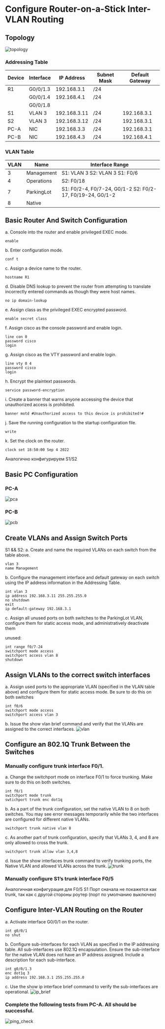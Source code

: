 # Configure Router-on-a-Stick Inter-VLAN Routing
## Topology
![topology](https://github.com/viktorkomarov/net/blob/main/roas/topology)

### Addressing Table

| Device | Interface | IP Address   | Subnet Mask | Default Gateway |
|--------|-----------|--------------|-------------|-----------------|
| R1     | G0/0/1.3  | 192.168.3.1  | /24         |                 |
|        | G0/0/1.4  | 192.168.4.1  | /24         |                 |
|        | G0/0/1.8  |              |             |                 |
| S1     | VLAN 3    | 192.168.3.11 | /24         | 192.168.3.1     |
| S2     | VLAN 3    | 192.168.3.12 | /24         | 192.168.3.1     |
| PC-A   | NIC       | 192.168.3.3  | /24         | 192.168.3.1     |
| PC-B   | NIC       | 192.168.4.3  | /24         | 192.168.4.1     |

### VLAN Table

| VLAN | Name       | Interface Range                                            |
|------|------------|------------------------------------------------------------|
| 3    | Management | S1: VLAN 3 S2: VLAN 3 S1: F0/6                             |
| 4    | Operations | S2: F0/18                                                  |
| 7    | ParkingLot | S1: F0/2-4, F0/7-24, G0/1-2  S2: F0/2-17, F0/19-24, G0/1-2 |
| 8    | Native     |                                                            |

## Basic Router And Switch Configuration

a. Console into the router and enable privileged EXEC mode.
```console
enable
```
b. Enter configuration mode.
```console
conf t
```
c. Assign a device name to the router.
```console
hostname R1
```
d. Disable DNS lookup to prevent the router from attempting to translate incorrectly entered commands as though they were host names.
```console
no ip domain-lookup
```
e. Assign class as the privileged EXEC encrypted password.
```console
enable secret class
```
f. Assign cisco as the console password and enable login.
```console
line con 0
password cisco
login
```
g. Assign cisco as the VTY password and enable login.
```console
line vty 0 4
password cisco
login
```
h. Encrypt the plaintext passwords.
```console
service password-encryption
```
i. Create a banner that warns anyone accessing the device that unauthorized access is prohibited.
```console
banner motd #Unauthorized access to this device is prohibited!#
```
j. Save the running configuration to the startup configuration file.
```console
write
```
k. Set the clock on the router.
```console
clock set 18:50:00 Sep 4 2022
```
Аналогично конфигурируем S1/S2 

## Basic PC Configuration
### PC-A
![pca](https://github.com/viktorkomarov/net/blob/main/roas/pca)
### PC-B
![pcb](https://github.com/viktorkomarov/net/blob/main/roas/pcb)

## Create VLANs and Assign Switch Ports
S1 && S2:
a. Create and name the required VLANs on each switch from the table above.
```console
vlan 3
name Management
```
b. Configure the management interface and default gateway on each switch using the IP address information in the Addressing Table. 
```console
int vlan 3
ip address 192.168.3.11 255.255.255.0
no shutdown
exit
ip default-gateway 192.168.3.1
```
c. Assign all unused ports on both switches to the ParkingLot VLAN, configure them for static access mode, and administratively deactivate them

unused:
```console
int range f0/7-24
switchport mode access
switchport access vlan 8
shutdown
```

## Assign VLANs to the correct switch interfaces
a. Assign used ports to the appropriate VLAN (specified in the VLAN table above) and configure them for static access mode. Be sure to do this on both switches
```console
int f0/6
switchport mode access
switchport access vlan 3
```
b. Issue the show vlan brief command and verify that the VLANs are assigned to the correct interfaces.
![vlan](https://github.com/viktorkomarov/net/blob/main/roas/vlan_brief)

## Configure an 802.1Q Trunk Between the Switches
### Manually configure trunk interface F0/1.
a. Change the switchport mode on interface F0/1 to force trunking. Make sure to do this on both switches.
```console
int f0/1
switchport mode trunk
swtichport trunk enc dot1q
```
b. As a part of the trunk configuration, set the native VLAN to 8 on both switches. You may see error messages temporarily while the two interfaces are configured for different native VLANs.
```console
switchport trunk native vlan 8
```
c. As another part of trunk configuration, specify that VLANs 3, 4, and 8 are only allowed to cross the trunk.
```console
switchport trunk allow vlan 3,4,8
```
d. Issue the show interfaces trunk command to verify trunking ports, the Native VLAN and allowed VLANs across the trunk.
![trunk](https://github.com/viktorkomarov/net/blob/main/roas/trunk)

### Manually configure S1’s trunk interface F0/5

Аналогичная конфигурация для F0/5 S1
Порт сначала не покажется как trunk, так как с другой стороны роутер (порт по умолчанию выключен)

## Configure Inter-VLAN Routing on the Router
a. Activate interface G0/0/1 on the router.
```console
int g0/0/1
no shut
```
b. Configure sub-interfaces for each VLAN as specified in the IP addressing table. All sub-interfaces use 802.1Q encapsulation. Ensure the sub-interface for the native VLAN does not have an IP address assigned. Include a description for each sub-interface.
```console
int g0/0/1.3
enc dot1q 3
ip address 192.168.3.1 255.255.255.0
```
c. Use the show ip interface brief command to verify the sub-interfaces are operational.
![ip_brief](https://github.com/viktorkomarov/net/blob/main/roas/ip_brief)

### Complete the following tests from PC-A. All should be successful.
![ping_check](https://github.com/viktorkomarov/net/blob/main/roas/ping_check)
